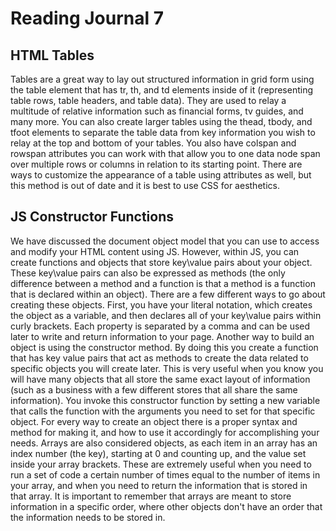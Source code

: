 # Reading Journal 7

## HTML Tables

Tables are a great way to lay out structured information in grid form using the table element that has tr, th, and td elements inside of it \(representing table rows, table headers, and table data\). They are used to relay a multitude of relative information such as financial forms, tv guides, and many more. You can also create larger tables using the thead, tbody, and tfoot elements to separate the table data from key information you wish to relay at the top and bottom of your tables. You also have colspan and rowspan attributes you can work with that allow you to one data node span over multiple rows or columns in relation to its starting point. There are ways to customize the appearance of a table using attributes as well, but this method is out of date and it is best to use CSS for aesthetics.

## JS Constructor Functions

We have discussed the document object model that you can use to access and modify your HTML content using JS. However, within JS, you can create functions and objects that store key\value pairs about your object. These key\value pairs can also be expressed as methods \(the only difference between a method and a function is that a method is a function that is declared within an object\). There are a few different ways to go about creating these objects. First, you have your literal notation, which creates the object as a variable, and then declares all of your key\value pairs within curly brackets. Each property is separated by a comma and can be used later to write and return information to your page. Another way to build an object is using the constructor method. By doing this you create a function that has key value pairs that act as methods to create the data related to specific objects you will create later. This is very useful when you know you will have many objects that all store the same exact layout of information \(such as a business with a few different stores that all share the same information\). You invoke this constructor function by setting a new variable that calls the function with the arguments you need to set for that specific object. For every way to create an object there is a proper syntax and method for making it, and how to use it accordingly for accomplishing your needs. Arrays are also considered objects, as each item in an array has an index number \(the key\), starting at 0 and counting up, and the value set inside your array brackets. These are extremely useful when you need to run a set of code a certain number of times equal to the number of items in your array, and when you need to return the information that is stored in that array. It is important to remember that arrays are meant to store information in a specific order, where other objects don't have an order that the information needs to be stored in.
